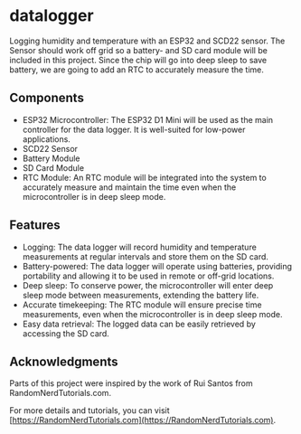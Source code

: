 # datalogger

Logging humidity and temperature with an ESP32 and SCD22 sensor.
The Sensor should work off grid so a battery- and SD card module will be included in this project.
Since the chip will go into deep sleep to save battery, we are going to add an RTC to accurately measure the time.

## Components

- ESP32 Microcontroller: The ESP32 D1 Mini will be used as the main controller for the data logger. It is well-suited for low-power applications.
- SCD22 Sensor
- Battery Module
- SD Card Module
- RTC Module: An RTC module will be integrated into the system to accurately measure and maintain the time even when the microcontroller is in deep sleep mode.

## Features

- Logging: The data logger will record humidity and temperature measurements at regular intervals and store them on the SD card.
- Battery-powered: The data logger will operate using batteries, providing portability and allowing it to be used in remote or off-grid locations.
- Deep sleep: To conserve power, the microcontroller will enter deep sleep mode between measurements, extending the battery life.
- Accurate timekeeping: The RTC module will ensure precise time measurements, even when the microcontroller is in deep sleep mode.
- Easy data retrieval: The logged data can be easily retrieved by accessing the SD card.

## Acknowledgments

Parts of this project were inspired by the work of Rui Santos from RandomNerdTutorials.com. 

For more details and tutorials, you can visit [https://RandomNerdTutorials.com](https://RandomNerdTutorials.com).

